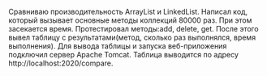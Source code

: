 Сравниваю производительность ArrayList и LinkedList. Написал код, который вызывает основные методы коллекций 80000 раз. При этом засекается время.
Протестировал методы:add, delete, get. После этого вывел таблицу с результатами(метод, сколько раз выполнялся, время выполнения). 
Для вывода таблицы и запуска веб-приложения подключил сервер Apache Tomcat.
Таблица выводится по адресу http://localhost:2020/compare.
